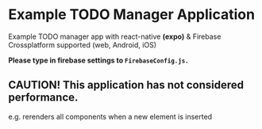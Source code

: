 # Example TODO Manager Application

Example TODO manager app with react-native **(expo)** & Firebase
Crossplatform supported (web, Android, iOS)

**Please type in firebase settings to `FirebaseConfig.js.`**

## CAUTION! This application has not considered performance.

e.g. rerenders all components when a new element is inserted
